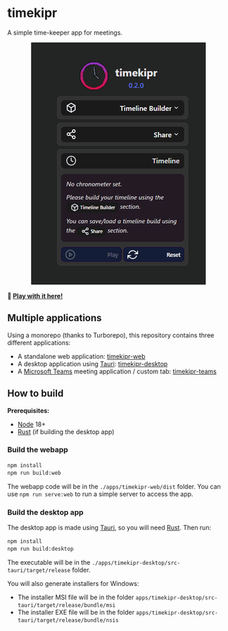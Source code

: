 # timekipr

A simple time-keeper app for meetings.

<p align="center">
    <img src="./docs/animation.gif" alt="animation" />
</p>

**:rocket: [Play with it here!](https://srynetix.github.io/timekipr/)**

## Multiple applications

Using a monorepo (thanks to Turborepo), this repository contains three different applications:

- A standalone web application: [timekipr-web]
- A desktop application using [Tauri]: [timekipr-desktop]
- A [Microsoft Teams] meeting application / custom tab: [timekipr-teams]

## How to build

**Prerequisites:**

- [Node] 18+
- [Rust] (if building the desktop app)

### Build the webapp

```sh
npm install
npm run build:web
```

The webapp code will be in the `./apps/timekipr-web/dist` folder.
You can use `npm run serve:web` to run a simple server to access the app.

### Build the desktop app

The desktop app is made using [Tauri], so you will need [Rust].
Then run:

```sh
npm install
npm run build:desktop
```

The executable will be in the `./apps/timekipr-desktop/src-tauri/target/release` folder.

You will also generate installers for Windows:

- The installer MSI file will be in the folder `apps/timekipr-desktop/src-tauri/target/release/bundle/msi`
- The installer EXE file will be in the folder `apps/timekipr-desktop/src-tauri/target/release/bundle/nsis`

[Node]: https://nodejs.org/en
[Rust]: https://www.rust-lang.org/en
[Tauri]: https://tauri.app/
[timekipr-web]: ./apps/timekipr-web/
[timekipr-desktop]: ./apps/timekipr-desktop/
[timekipr-teams]: ./apps/timekipr-teams/
[Microsoft Teams]: https://www.microsoft.com/en-us/microsoft-teams/
